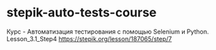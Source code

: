 # stepik-auto-tests-course
Курс - Автоматизация тестирования с помощью Selenium и Python. Lesson_3.1_Step4
https://stepik.org/lesson/187065/step/7
